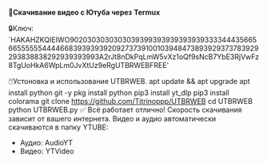 **🔔Скачивание видео с Ютуба через** **Termux**

🔒Ключ: `HAKAHZKQIEIWO902030303030303939939393939393933334443566566555555444466839393939209273739100103948473893929373783929293838838292939393993A2rJt8nDkPqLmW5vXz1oQf9sNcB7YbE3RjVwFz8TgUoHkA6WpLm0JvXtUz9eRgUTBRWEBFREE'

🖱️Устоновка и использование UTBRWEB.
apt update && apt upgrade
apt install python git -y
pkg install python
pip3 install yt_dlp
pip3 install colorama 
git clone https://github.com/Titrinoppp/UTBRWEB
cd UTBRWEB
python UTBRWEB.py
✅ Всё работает отлично! Скорость скачивания зависит от вашего интернета. Видео и аудио автоматически скачиваются в папку YTUBE:

- Аудио: AudioYT
- Видео: YTVideo
